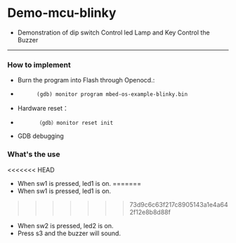 # Demo-mcu-blinky

- Demonstration of dip switch Control led Lamp and Key Control the Buzzer

***

### How to implement
- Burn the program into Flash through Openocd.:
-			(gdb) monitor program mbed-os-example-blinky.bin
- Hardware reset：
-			（gdb）monitor reset init
- GDB debugging

### What's the use
<<<<<<< HEAD
- When sw1 is pressed, led1 is on. 
=======
- When sw1 is pressed, led1 is on.
>>>>>>> 73d9c6c63f217c8905143a1e4a642f12e8b8d88f
- When sw2 is pressed, led2 is on.
- Press s3 and the buzzer will sound.

